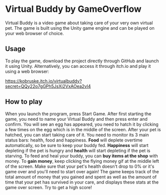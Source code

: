 # Virtual Buddy by GameOverflow

Virtual Buddy is a video game about taking care of your very own virtual pet. The game is built using the Unity game engine and can be played on your web browser of choice.

## Usage

To play the game, download the project directly through GitHub and launch it using Unity. Alternatively, you can access it through itch.io and play it using a web browser:

https://kobruske.itch.io/virtualbuddy?secret=QQy22o7gGPh5JsXi2VxAOea2vl4

## How to play

When you launch the program, press Start Game. After first starting the game, you need to name your Virtual Buddy and then press enter and confirm. You will see an egg has appeared, you need to hatch it by clicking a few times on the egg which is in the middle of the screen. After your pet is hatched, you can start taking care of it. 
You need to monitor its 3 main status bars: health, food and happiness. **Food** will deplete overtime automatically, so be sure to keep your buddy fed. **Happiness** will start depleting if the pet is hungry and **health** will start depleting if the pet is starving. To feed and heal your buddy, you can **buy items at the shop** with money. To **gain money**, keep clicking the flying money gif at the middle left of the screen. 
Make sure that your pet's health doesn't drop to 0% or it's game over and you'll need to start over again! The game keeps track of the total amount of money that you gained and spent as well as the amount of time that your pet has survived in your care, and displays these stats at the game over screen. Try to get a high score!
